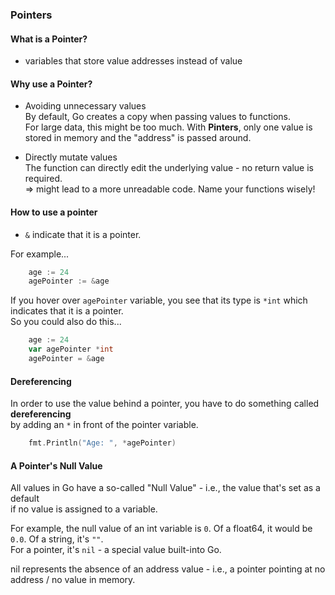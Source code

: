 ### Pointers

#### What is a Pointer?

- variables that store value addresses instead of value

#### Why use a Pointer?

- Avoiding unnecessary values<br>
  By default, Go creates a copy when passing values to functions. <br>
  For large data, this might be too much. With **Pinters**, only one value is <br>
  stored in memory and the "address" is passed around.

- Directly mutate values<br>
  The function can directly edit the underlying value - no return value is required.<br>
  => might lead to a more unreadable code. Name your functions wisely!<br>

#### How to use a pointer

- `&` indicate that it is a pointer.

For example...

```go
    age := 24
    agePointer := &age
```

If you hover over `agePointer` variable, you see that its type is `*int` which indicates that it is a pointer.<br>
So you could also do this...

```go
    age := 24
    var agePointer *int
    agePointer = &age
```

#### Dereferencing

In order to use the value behind a pointer, you have to do something called **dereferencing**<br>
by adding an `*` in front of the pointer variable.

```go
    fmt.Println("Age: ", *agePointer)
```

#### A Pointer's Null Value

All values in Go have a so-called "Null Value" - i.e., the value that's set as a default<br>
if no value is assigned to a variable.<br>

For example, the null value of an int variable is `0`. Of a float64, it would be `0.0`. Of a string, it's `""`.<br>
For a pointer, it's `nil` - a special value built-into Go.<br>

nil represents the absence of an address value - i.e., a pointer pointing at no address / no value in memory.
